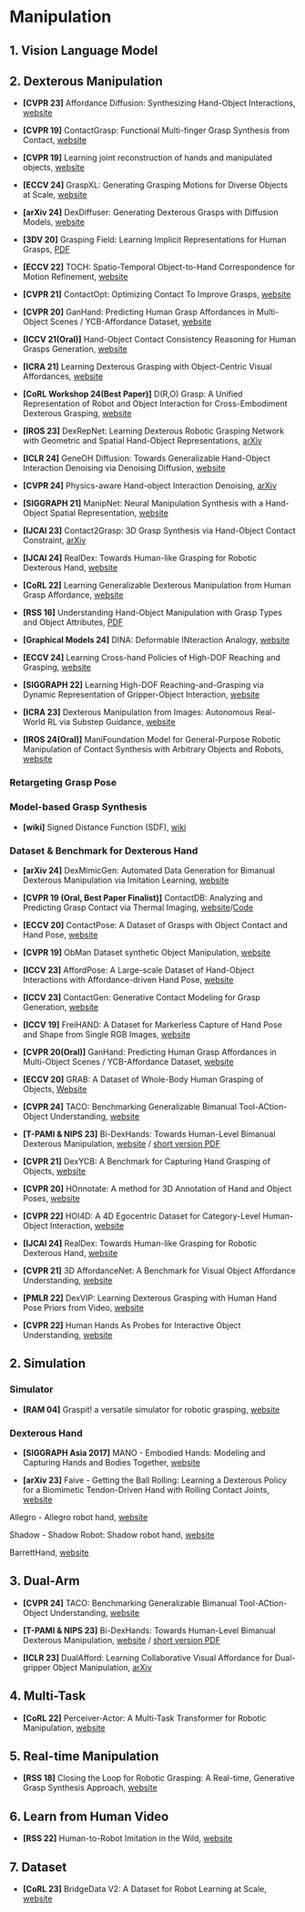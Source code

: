 # Manipulation

## 1. Vision Language Model

## 2. Dexterous Manipulation

* **[CVPR 23]** Affordance Diffusion: Synthesizing Hand-Object Interactions, [website](https://judyye.github.io/affordiffusion-www/)

* **[CVPR 19]** ContactGrasp: Functional Multi-finger Grasp Synthesis from Contact, [website](https://contactdb.cc.gatech.edu/contactgrasp.html)

* **[CVPR 19]** Learning joint reconstruction of hands and manipulated objects, [website](https://hassony2.github.io/obman)

* **[ECCV 24]** GraspXL: Generating Grasping Motions for Diverse Objects at Scale, [website](https://eth-ait.github.io/graspxl/)

* **[arXiv 24]** DexDiffuser: Generating Dexterous Grasps with Diffusion Models, [website](https://yulihn.github.io/DexDiffuser_page/)

* **[3DV 20]** Grasping Field: Learning Implicit Representations for Human Grasps, [PDF](https://arxiv.org/pdf/2008.04451)

* **[ECCV 22]** TOCH: Spatio-Temporal Object-to-Hand Correspondence for Motion Refinement, [website](https://virtualhumans.mpi-inf.mpg.de/toch/)

* **[CVPR 21]** ContactOpt: Optimizing Contact To Improve Grasps, [website](https://www.pgrady.net/contactopt/)

* **[CVPR 20]** GanHand: Predicting Human Grasp Affordances in Multi-Object Scenes / YCB-Affordance Dataset, [website](https://enriccorona.github.io/ganhand/)

* **[ICCV 21(Oral)]** Hand-Object Contact Consistency Reasoning for Human Grasps Generation, [website](https://hwjiang1510.github.io/GraspTTA/)

* **[ICRA 21]** Learning Dexterous Grasping with Object-Centric Visual Affordances, [website](https://vision.cs.utexas.edu/projects/graff-dexterous-affordance-grasp/)

* **[CoRL Workshop 24(Best Paper)]** D(R,O) Grasp: A Unified Representation of Robot and Object Interaction for Cross-Embodiment Dexterous Grasping, [website](https://nus-lins-lab.github.io/drograspweb/)

* **[IROS 23]** DexRepNet: Learning Dexterous Robotic Grasping Network with Geometric and Spatial Hand-Object Representations, [arXiv](https://arxiv.org/abs/2303.09806)

* **[ICLR 24]** GeneOH Diffusion: Towards Generalizable Hand-Object Interaction Denoising via Denoising Diffusion, [website](https://meowuu7.github.io/GeneOH-Diffusion/)

* **[CVPR 24]** Physics-aware Hand-object Interaction Denoising, [arXiv](https://arxiv.org/pdf/2405.11481)

* **[SIGGRAPH 21]** ManipNet: Neural Manipulation Synthesis with a Hand-Object Spatial Representation, [website](https://github.com/cghezhang/ManipNet)

* **[IJCAI 23]** Contact2Grasp: 3D Grasp Synthesis via Hand-Object Contact Constraint, [arXiv](https://arxiv.org/abs/2210.09245)

* **[IJCAI 24]** RealDex: Towards Human-like Grasping for Robotic Dexterous Hand, [website](https://4dvlab.github.io/RealDex_page/)

* **[CoRL 22]** Learning Generalizable Dexterous Manipulation from Human Grasp Affordance, [website](https://kristery.github.io/ILAD/)

* **[RSS 16]** Understanding Hand-Object Manipulation with Grasp Types and Object Attributes, [PDF](https://www.cs.cmu.edu/~kkitani/pdf/CKY-RSS16.pdf)

* **[Graphical Models 24]** DINA: Deformable INteraction Analogy, [website](https://vcc.tech/research/2024/DINA)

* **[ECCV 24]** Learning Cross-hand Policies of High-DOF Reaching and Grasping, [website](https://qijinshe.github.io/IBS-Retargeting.github.io/)

* **[SIGGRAPH 22]** Learning High-DOF Reaching-and-Grasping via Dynamic Representation of Gripper-Object Interaction, [website](https://vcc.tech/research/2022/Grasping)

* **[ICRA 23]** Dexterous Manipulation from Images: Autonomous Real-World RL via Substep Guidance, [website](https://sites.google.com/view/dexterous-avail/)

* **[IROS 24(Oral)]** ManiFoundation Model for General-Purpose Robotic Manipulation of Contact Synthesis with Arbitrary Objects and Robots, [website](https://manifoundationmodel.github.io/)

### Retargeting Grasp Pose

### Model-based Grasp Synthesis
* **[wiki]** Signed Distance Function (SDF), [wiki](https://en.wikipedia.org/wiki/Signed_distance_function#:~:text=In%20mathematics%20and%20its%20applications,in%20the%20interior%20of%20%CE%A9.)


### Dataset & Benchmark for Dexterous Hand
* **[arXiv 24]** DexMimicGen: Automated Data Generation for Bimanual Dexterous Manipulation via Imitation Learning, [website](https://dexmimicgen.github.io/)

* **[CVPR 19 (Oral, Best Paper Finalist)]** ContactDB: Analyzing and Predicting Grasp Contact via Thermal Imaging, [website](https://arxiv.org/pdf/1904.06830)/[Code](https://github.com/samarth-robo/contactdb_prediction)

* **[ECCV 20]** ContactPose: A Dataset of Grasps with Object Contact and Hand Pose, [website](https://contactpose.cc.gatech.edu/)

* **[CVPR 19]** ObMan Dataset synthetic Object Manipulation, [website](https://www.di.ens.fr/willow/research/obman/data/)

* **[ICCV 23]** AffordPose: A Large-scale Dataset of Hand-Object Interactions with Affordance-driven Hand Pose, [website](https://affordpose.github.io/)

* **[ICCV 23]** ContactGen: Generative Contact Modeling for Grasp Generation, [website](https://stevenlsw.github.io/contactgen/)

* **[ICCV 19]** FreiHAND: A Dataset for Markerless Capture of Hand Pose and Shape from Single RGB Images, [website](https://lmb.informatik.uni-freiburg.de/projects/freihand/)

* **[CVPR 20(Oral)]** GanHand: Predicting Human Grasp Affordances in Multi-Object Scenes / YCB-Affordance Dataset, [website](https://enriccorona.github.io/ganhand/)

* **[ECCV 20]** GRAB: A Dataset of Whole-Body Human Grasping of Objects, [Website](https://grab.is.tue.mpg.de/)

* **[CVPR 24]** TACO: Benchmarking Generalizable Bimanual Tool-ACtion-Object Understanding, [website](https://taco2024.github.io/)

* **[T-PAMI & NIPS 23]** Bi-DexHands: Towards Human-Level Bimanual Dexterous Manipulation, [website](https://pku-marl.github.io/DexterousHands/) / [short version PDF](https://arxiv.org/pdf/2206.08686)

* **[CVPR 21]** DexYCB: A Benchmark for Capturing Hand Grasping of Objects, [website](https://dex-ycb.github.io/)

* **[CVPR 20]** HOnnotate: A method for 3D Annotation of Hand and Object Poses, [website](https://www.tugraz.at/index.php?id=40231)

* **[CVPR 22]** HOI4D: A 4D Egocentric Dataset for Category-Level Human-Object Interaction, [website](https://hoi4d.github.io/)

* **[IJCAI 24]** RealDex: Towards Human-like Grasping for Robotic Dexterous Hand, [website](https://4dvlab.github.io/RealDex_page/)

* **[CVPR 21]** 3D AffordanceNet: A Benchmark for Visual Object Affordance Understanding, [website](https://andlollipopde.github.io/3D-AffordanceNet/#/)

* **[PMLR 22]** DexVIP: Learning Dexterous Grasping with Human Hand Pose Priors from Video, [website](https://proceedings.mlr.press/v164/mandikal22a.html)

* **[CVPR 22]** Human Hands As Probes for Interactive Object Understanding, [website](https://s-gupta.github.io/hands-as-probes/)

## 2. Simulation
### Simulator
* **[RAM 04]** Graspit! a versatile simulator for robotic grasping, [website](https://graspit-simulator.github.io/)

### Dexterous Hand
* **[SIGGRAPH Asia 2017]** MANO - Embodied Hands: Modeling and Capturing Hands and Bodies Together, [website](https://mano.is.tue.mpg.de/)

* **[arXiv 23]** Faive - Getting the Ball Rolling: Learning a Dexterous Policy for a Biomimetic Tendon-Driven Hand with Rolling Contact Joints, [website](https://srl-ethz.github.io/get-ball-rolling/)

Allegro - Allegro robot hand, [website](https://www.wonikrobotics.com/robothand)

Shadow - Shadow Robot: Shadow robot hand, [website](https://www.shadowrobot.com/dexteroushand-series)

BarrettHand, [website](https://barrett.com/barrett-hand)

## 3. Dual-Arm
* **[CVPR 24]** TACO: Benchmarking Generalizable Bimanual Tool-ACtion-Object Understanding, [website](https://taco2024.github.io/)

* **[T-PAMI & NIPS 23]** Bi-DexHands: Towards Human-Level Bimanual Dexterous Manipulation, [website](https://pku-marl.github.io/DexterousHands/) / [short version PDF](https://arxiv.org/pdf/2206.08686)

* **[ICLR 23]** DualAfford: Learning Collaborative Visual Affordance for Dual-gripper Object Manipulation, [arXiv](https://arxiv.org/abs/2207.01971)

## 4. Multi-Task
* **[CoRL 22]** Perceiver-Actor: A Multi-Task Transformer for Robotic Manipulation, [website](https://peract.github.io/)


## 5. Real-time Manipulation

* **[RSS 18]** Closing the Loop for Robotic Grasping: A Real-time, Generative Grasp Synthesis Approach, [website](https://github.com/dougsm/ggcnn)


## 6. Learn from Human Video

* **[RSS 22]** Human-to-Robot Imitation in the Wild, [website](https://human2robot.github.io/)


## 7. Dataset

* **[CoRL 23]** BridgeData V2: A Dataset for Robot Learning at Scale, [website](https://rail-berkeley.github.io/bridgedata/)
